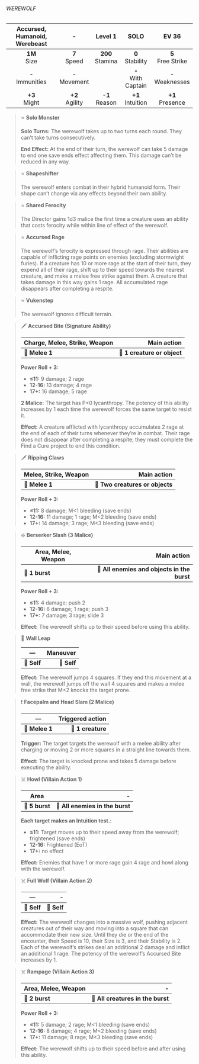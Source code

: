 ###### WEREWOLF

| Accursed, Humanoid, Werebeast |         -         |      Level 1       |         SOLO          |        EV 36         |
|:-----------------------------:|:-----------------:|:------------------:|:---------------------:|:--------------------:|
|        **1M**<br>Size         |  **7**<br>Speed   | **200**<br>Stamina |  **0**<br>Stability   | **5**<br>Free Strike |
|      **-**<br>Immunities      | **-**<br>Movement |                    | **-**<br>With Captain | **-**<br>Weaknesses  |
|        **+3**<br>Might        | **+2**<br>Agility |  **-1**<br>Reason  |  **+1**<br>Intuition  |  **+1**<br>Presence  |

> ⭐️ **Solo Monster**
> 
> **Solo Turns:** The werewolf takes up to two turns each round. They can’t take turns consecutively.
> 
> **End Effect:** At the end of their turn, the werewolf can take 5 damage to end one save ends effect affecting them. This damage can’t be reduced in any way.

> ⭐️ **Shapeshifter**
> 
> The werewolf enters combat in their hybrid humanoid form. Their shape can’t change via any effects beyond their own ability.

> ⭐️ **Shared Ferocity**
> 
> The Director gains 1d3 malice the first time a creature uses an ability that costs ferocity while within line of effect of the werewolf.

> ⭐️ **Accursed Rage**
> 
> The werewolf’s ferocity is expressed through rage. Their abilities are capable of inflicting rage points on enemies (excluding stormwight furies). If a creature has 10 or more rage at the start of their turn, they expend all of their rage, shift up to their speed towards the nearest creature, and make a melee free strike against them. A creature that takes damage in this way gains 1 rage. All accumulated rage disappears after completing a respite.

> ⭐️ **Vukenstep**
> 
> The werewolf ignores difficult terrain.

> 🗡 **Accursed Bite (Signature Ability)**
> 
> | **Charge, Melee, Strike, Weapon** |             **Main action** |
> | --------------------------------- | --------------------------: |
> | **📏 Melee 1**                    | **🎯 1 creature or object** |
> 
> **Power Roll + 3:**
> 
> - **≤11:** 9 damage; 2 rage
> - **12-16:** 13 damage; 4 rage
> - **17+:** 16 damage; 5 rage
> 
> **2 Malice:** The target has P<0 lycanthropy. The potency of this ability increases by 1 each time the werewolf forces the same target to resist it.
> 
> **Effect:** A creature afflicted with lycanthropy accumulates 2 rage at the end of each of their turns whenever they’re in combat. Their rage does not disappear after completing a respite; they must complete the Find a Cure project to end this condition.

> 🗡 **Ripping Claws**
> 
> | **Melee, Strike, Weapon** |                 **Main action** |
> | ------------------------- | ------------------------------: |
> | **📏 Melee 1**            | **🎯 Two creatures or objects** |
> 
> **Power Roll + 3:**
> 
> - **≤11:** 8 damage; M<1 bleeding (save ends)
> - **12-16:** 11 damage; 1 rage; M<2 bleeding (save ends)
> - **17+:** 14 damage; 3 rage; M<3 bleeding (save ends)

> ❇️ **Berserker Slash (3 Malice)**
> 
> | **Area, Melee, Weapon** |                             **Main action** |
> | ----------------------- | ------------------------------------------: |
> | **📏 1 burst**          | **🎯 All enemies and objects in the burst** |
> 
> **Power Roll + 3:**
> 
> - **≤11:** 4 damage; push 2
> - **12-16:** 6 damage; 1 rage; push 3
> - **17+:** 7 damage; 3 rage; slide 3
> 
> **Effect:** The werewolf shifts up to their speed before using this ability.

> 👤 **Wall Leap**
> 
> | **—**       | **Maneuver** |
> | ----------- | -----------: |
> | **📏 Self** |  **🎯 Self** |
> 
> **Effect:** The werewolf jumps 4 squares. If they end this movement at a wall, the werewolf jumps off the wall 4 squares and makes a melee free strike that M<2 knocks the target prone.

> ❗️ **Facepalm and Head Slam (2 Malice)**
> 
> | **—**          | **Triggered action** |
> | -------------- | -------------------: |
> | **📏 Melee 1** |    **🎯 1 creature** |
> 
> **Trigger:** The target targets the werewolf with a melee ability after charging or moving 2 or more squares in a straight line towards them.
> 
> **Effect:** The target is knocked prone and takes 5 damage before executing the ability.

> ☠️ **Howl (Villain Action 1)**
> 
> | **Area**       |                           **-** |
> | -------------- | ------------------------------: |
> | **📏 5 burst** | **🎯 All enemies in the burst** |
> 
> **Each target makes an Intuition test.:**
> 
> - **≤11:** Target moves up to their speed away from the werewolf; frightened (save ends)
> - **12-16:** Frightened (EoT)
> - **17+:** no effect
> 
> **Effect:** Enemies that have 1 or more rage gain 4 rage and howl along with the werewolf.

> ☠️ **Full Wolf (Villain Action 2)**
> 
> | **—**       |       **-** |
> | ----------- | ----------: |
> | **📏 Self** | **🎯 Self** |
> 
> **Effect:** The werewolf changes into a massive wolf, pushing adjacent creatures out of their way and moving into a square that can accommodate their new size. Until they die or the end of the encounter, their Speed is 10, their Size is 3, and their Stability is 2. Each of the werewolf’s strikes deal an additional 2 damage and inflict an additional 1 rage. The potency of the werewolf’s Accursed Bite increases by 1.

> ☠️ **Rampage (Villain Action 3)**
> 
> | **Area, Melee, Weapon** |                             **-** |
> | ----------------------- | --------------------------------: |
> | **📏 2 burst**          | **🎯 All creatures in the burst** |
> 
> **Power Roll + 3:**
> 
> - **≤11:** 5 damage; 2 rage; M<1 bleeding (save ends)
> - **12-16:** 8 damage; 4 rage; M<2 bleeding (save ends)
> - **17+:** 11 damage; 8 rage; M<3 bleeding (save ends)
> 
> **Effect:** The werewolf shifts up to their speed before and after using this ability.
